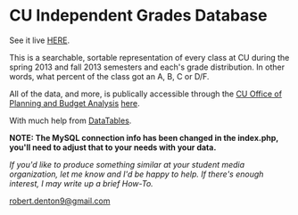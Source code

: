 <h1>CU Independent Grades Database</h1>

See it live <a href="http://www.cuindependent.com/grades">HERE</a>.

This is a searchable, sortable representation of every class at CU during the spring 2013 and fall 2013 semesters and each's grade distribution. In other words, what percent of the class got an A, B, C or D/F.

All of the data, and more, is publically accessible through the <a href="www.colorado.edu/pba/‎">CU Office of Planning and Budget Analysis</a> <a href="www.colorado.edu/pba/course/gradesintro.htm">here</a>.

With much help from <a href="https://datatables.net/">DataTables</a>.

<b>NOTE: The MySQL connection info has been changed in the index.php, you'll need to adjust that to your needs with your data.</b>

<i>If you'd like to produce something similar at your student media organization, let me know and I'd be happy to help. If there's enough interest, I may write up a brief How-To.</i>

<a href="mailto:robert.denton9@gmail.com">robert.denton9@gmail.com</a>